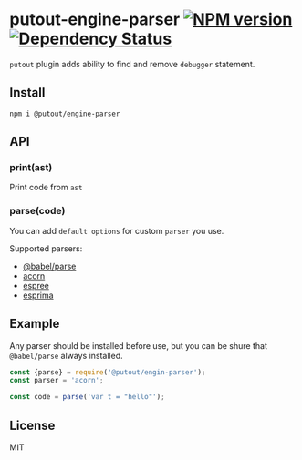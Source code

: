 # putout-engine-parser [![NPM version][NPMIMGURL]][NPMURL] [![Dependency Status][DependencyStatusIMGURL]][DependencyStatusURL]

[NPMIMGURL]:                https://img.shields.io/npm/v/@putout/engine-parser.svg?style=flat&longCache=true
[NPMURL]:                   https://npmjs.org/package/@putout/engine-parser"npm"

[DependencyStatusURL]:      https://david-dm.org/coderaiser/putout?path=packages/engine-parser
[DependencyStatusIMGURL]:   https://david-dm.org/coderaiser/putout.svg?path=packages/engine-parser

`putout` plugin adds ability to find and remove `debugger` statement.

## Install

```
npm i @putout/engine-parser
```

## API

### print(ast)

Print code from `ast`

### parse(code)

You can add `default options` for custom `parser` you use.

Supported parsers:
- [@babel/parse](https://babeljs.io/docs/en/babel-parser)
- [acorn](https://github.com/acornjs/acorn)
- [espree](https://github.com/eslint/espree)
- [esprima](https://esprima.org/)

## Example

Any parser should be installed before use, but you can be shure that `@babel/parse` always installed.

```js
const {parse} = require('@putout/engin-parser');
const parser = 'acorn';

const code = parse('var t = "hello"');
```

## License

MIT

